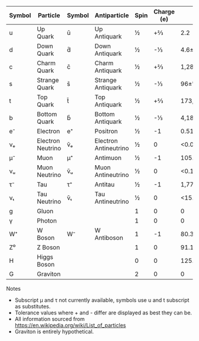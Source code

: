
|Symbol|Particle|Symbol|Antiparticle|Spin|Charge (e)|Mass (MeV/c²)|
|------|--------|------|------------|----|------|-------------|
|u|Up Quark|ū|Up Antiquark|½|+⅔|2.2|2.2±⁰⋅⁶₀.₄|
|d|Down Quark|d̄|Down Antiquark|½|-⅓|4.6±⁰⋅⁵₀.₄|
|c|Charm Quark|c̄|Charm Antiquark|½|+⅔|1,280±30|
|s|Strange Quark|s̄|Strange Antiquark|½|-⅓|96±⁸₄|
|t|Top Quark|t̄|Top Antiquark|½|+⅔|173,100±600|
|b|Bottom Quark|b̄|Bottom Antiquark|½|-⅓|4,180±⁴⁰₃₀|
|e⁻|Electron|e⁺|Positron|½|-1|0.5109989461±0.0000000031|
|νₑ|Electron Neutrino|v̄ₑ|Electron Antineutrino|½|0|<0.0000022|
|μ⁻|Muon|μ⁺|Antimuon|½|-1|105.6583745±0.0000024|
|νᵤ|Muon Neutrino|v̄ᵤ|Muon Antineutrino|½|0|<0.170|
|τ⁻|Tau|τ⁺|Antitau|½|-1|1,776.86±0.12|
|νₜ|Tau Neutrino|v̄ₜ|Tau Antineutrino|½|0|<15.5|
|g|Gluon|||1|0|0|
|γ|Photon|||1|0|0|
|W⁺|W Boson|W⁻|W Antiboson|1|-1|80.385±0.015|
|Z⁰|Z Boson|||1|0|91.1875±0.0021|
|H|Higgs Boson|||0|0|125.09±0.24|
|G|Graviton|||2|0|0|

Notes
- Subscript μ and τ not currently available, symbols use u and t subscript as substitutes.
- Tolerance values where + and - differ are displayed as best they can be. 
- All information sourced from https://en.wikipedia.org/wiki/List_of_particles
- Graviton is entirely hypothetical.
